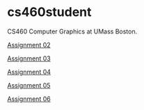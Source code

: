 # cs460student
CS460 Computer Graphics at UMass Boston.

<a href="https://ayahea.github.io/cs460student/02/index.html" title="A2">Assignment 02</a>

<a href="https://ayahea.github.io/cs460student/03/index.html">Assignment 03</a>

<a href="https://ayahea.github.io/cs460student/04/">Assignment 04</a>

<a href="https://ayahea.github.io/cs460student/05/">Assignment 05</a>

<a href="https://ayahea.github.io/cs460student/06/">Assignment 06</a>
